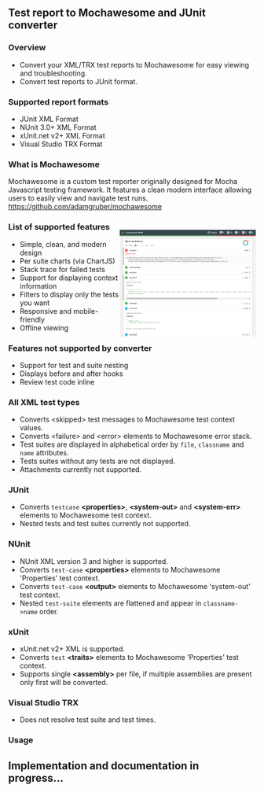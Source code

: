 ## Test report to Mochawesome and JUnit converter

### Overview

- Convert your XML/TRX test reports to Mochawesome for easy viewing and troubleshooting.
- Convert test reports to JUnit format.

### Supported report formats

- JUnit XML Format  
- NUnit 3.0+ XML Format  
- xUnit.net v2+ XML Format  
- Visual Studio TRX Format  

### What is Mochawesome

Mochawesome is a custom test reporter originally designed for Mocha Javascript testing framework.
It features a clean modern interface allowing users to easily view and navigate test runs.  
https://github.com/adamgruber/mochawesome


<img align="right" src="./docs/NUnit-mock-assembly-dll5.png" style="padding-top: 25px" alt="Mochawesome Report" width="55%" />

### List of supported features

- Simple, clean, and modern design
- Per suite charts (via ChartJS)
- Stack trace for failed tests
- Support for displaying context information
- Filters to display only the tests you want 
- Responsive and mobile-friendly
- Offline viewing

### Features not supported by converter

- Support for test and suite nesting
- Displays before and after hooks
- Review test code inline

### All XML test types

- Converts &lt;skipped&gt; test messages to Mochawesome test context values.
- Converts &lt;failure&gt; and &lt;error&gt; elements to Mochawesome error stack.
- Test suites are displayed in alphabetical order by `file`, `classname` and `name` attributes.
- Tests suites without any tests are not displayed.
- Attachments currently not supported.

### JUnit 

- Converts `testcase` **&lt;properties&gt;**, **&lt;system-out&gt;** and **&lt;system-err&gt;** elements to Mochawesome test context.
- Nested tests and test suites currently not supported.

### NUnit

- NUnit XML version 3 and higher is supported.
- Converts `test-case` **&lt;properties&gt;** elements to Mochawesome 'Properties' test context.
- Converts `test-case` **&lt;output&gt;** elements to Mochawesome 'system-out' test context.
- Nested `test-suite` elements are flattened and appear in `classname->name` order.

### xUnit  

- xUnit.net v2+ XML is supported.
- Converts `test` **&lt;traits&gt;** elements to Mochawesome 'Properties' test context.
- Supports single **&lt;assembly&gt;** per file, if multiple assemblies are present only first will be converted.

### Visual Studio TRX

 - Does not resolve test suite and test times.

### Usage



## Implementation and documentation in progress...



